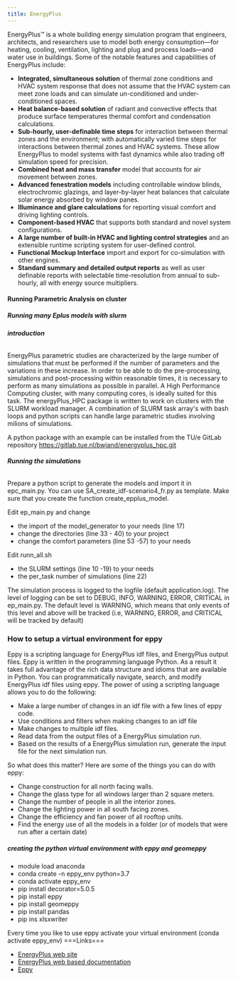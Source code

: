 ```yaml
---
title: EnergyPlus
---
```


EnergyPlus™ is a whole building energy simulation program that
engineers, architects, and researchers use to model both energy
consumption—for heating, cooling, ventilation, lighting and plug and
process loads—and water use in buildings. Some of the notable features
and capabilities of EnergyPlus include:

-   **Integrated, simultaneous solution** of thermal zone conditions and
    HVAC system response that does not assume that the HVAC system can
    meet zone loads and can simulate un-conditioned and
    under-conditioned spaces.
-   **Heat balance-based solution** of radiant and convective effects
    that produce surface temperatures thermal comfort and condensation
    calculations.
-   **Sub-hourly, user-definable time steps** for interaction between
    thermal zones and the environment; with automatically varied time
    steps for interactions between thermal zones and HVAC systems. These
    allow EnergyPlus to model systems with fast dynamics while also
    trading off simulation speed for precision.
-   **Combined heat and mass transfer** model that accounts for air
    movement between zones.
-   **Advanced fenestration models** including controllable window
    blinds, electrochromic glazings, and layer-by-layer heat balances
    that calculate solar energy absorbed by window panes.
-   **Illuminance and glare calculations** for reporting visual comfort
    and driving lighting controls.
-   **Component-based HVAC** that supports both standard and novel
    system configurations.
-   **A large number of built-in HVAC and lighting control strategies**
    and an extensible runtime scripting system for user-defined control.
-   **Functional Mockup Interface** import and export for co-simulation
    with other engines.
-   **Standard summary and detailed output reports** as well as user
    definable reports with selectable time-resolution from annual to
    sub-hourly, all with energy source multipliers.



#### Running Parametric Analysis on cluster

##### Running many Eplus models with slurm

###### **introduction**

EnergyPlus parametric studies are characterized by the large number of
simulations that must be performed if the number of parameters and the
variations in these increase. In order to be able to do the
pre-processing, simulations and post-processing within reasonable times,
it is necessary to perform as many simulations as possible in parallel.
A High Performance Computing cluster, with many computing cores, is
ideally suited for this task. The energyPlus_HPC package is written to
work on clusters with the SLURM workload manager. A combination of SLURM
task array's with bash loops and python scripts can handle large
parametric studies involving milions of simulations.

A python package with an example can be installed from the TU/e GitLab
repository <https://gitlab.tue.nl/bwjand/energyplus_hpc.git>

###### **Running the simulations**

Prepare a python script to generate the models and import it in
epc_main.py. You can use SA_create_idf-scenario4_fr.py as template. Make
sure that you create the function create_epplus_model.

Edit ep_main.py and change

-   the import of the model_generator to your needs (line 17)
-   change the directories (line 33 - 40) to your project
-   change the comfort parameters (line 53 -57) to your needs

Edit runn_all.sh

-   the SLURM settings (line 10 -19) to your needs
-   the per_task number of simulations (line 22)

The simulation process is logged to the logfile (default
application.log). The level of logging can be set to DEBUG, INFO,
WARNING, ERROR, CRITICAL in ep_main.py. The default level is WARNING,
which means that only events of this level and above will be tracked
(i.e, WARNING, ERROR, and CRITICAL will be tracked by default)

### How to setup a virtual environment for eppy

Eppy is a scripting language for EnergyPlus idf files, and EnergyPlus
output files. Eppy is written in the programming language Python. As a
result it takes full advantage of the rich data structure and idioms
that are available in Python. You can programmatically navigate, search,
and modify EnergyPlus idf files using eppy. The power of using a
scripting language allows you to do the following:

-   Make a large number of changes in an idf file with a few lines of
    eppy code.
-   Use conditions and filters when making changes to an idf file
-   Make changes to multiple idf files.
-   Read data from the output files of a EnergyPlus simulation run.
-   Based on the results of a EnergyPlus simulation run, generate the
    input file for the next simulation run.

So what does this matter? Here are some of the things you can do with
eppy:

-   Change construction for all north facing walls.
-   Change the glass type for all windows larger than 2 square meters.
-   Change the number of people in all the interior zones.
-   Change the lighting power in all south facing zones.
-   Change the efficiency and fan power of all rooftop units.
-   Find the energy use of all the models in a folder (or of models that
    were run after a certain date)

##### creating the python virtual environment with eppy and geomeppy

-   module load anaconda
-   conda create -n eppy_env python=3.7
-   conda activate eppy_env
-   pip install decorator=5.0.5
-   pip install eppy
-   pip install geomeppy
-   pip install pandas
-   pip ins xlsxwriter

Every time you like to use eppy activate your virtual environment (conda
activate eppy_env)
===Links===

-   [EnergyPlus web site](https://energyplus.net/)
-   [EnergyPlus web based
    documentation](https://bigladdersoftware.com/epx/docs/)
-   [Eppy](https://pypi.org/project/eppy/)